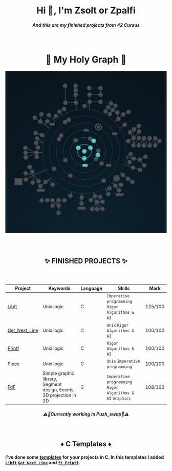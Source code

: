 <h1 align="center">Hi 👋, I'm Zsolt or Zpalfi</h1>
<h5 align="center">And this are my finished projects from 42 Cursus</h5>
<h3>&nbsp;</h3>
<h1 align="center">👾 My Holy Graph 👾</h1>

![Holy Graph](https://github.com/Zsolt42/42_Cursus_zpalfi/blob/main/Addings/holy_graph.png)

<h3>&nbsp;</h3>
<h2 align="center">✨ FINISHED PROJECTS ✨</h2>
<h3>&nbsp;</h3>

| Project        | Keywords                                                                     | Language | Skills                                                         |  Mark    |
| -------------- | ---------------------------------------------------------------------------- | -------- |  -------------------------------------------------------------- | -------- |
| [Libft](https://github.com/Zsolt42/Libft)         | Unix logic                                                           | C        | `Imperative programming` `Rigor` `Algorithms & AI`             | 125/100  |
| [Get_Next_Line](https://github.com/Zsolt42/GNL)   | Unix logic                                                           | C        | `Unix` `Rigor` `Algorithms & AI`                     | 100/100  |
| [Printf](https://github.com/Zsolt42/Printf)         | Unix logic                                                           | C        | `Rigor` `Algorithms & AI`                                   | 100/100  |
| [Pipex](https://github.com/Zsolt42/Pipex)          | Unix logic                                                           | C        | `Unix` `Imperative programming`                          | 100/100  |
| [FdF](https://github.com/Zsolt42/FdF)            | Simple graphic library, Segment design, Events, 3D projection in 2D | C        | `Imperative programming` `Rigor` `Algorithms & AI` `Graphics`  | 108/100  |

<h5 align="center">⚠️👷Currently working in Push_swap👷⚠️</h5>

<h3>&nbsp;</h3>
<h2 align="center">♦️ C Templates ♦️</h2>

#### I've done some [templates](https://github.com/Zsolt42/42_Cursus_zpalfi/tree/main/C_Templates) for your projects in C. In this templates I added [`Libft`](https://github.com/Zsolt42/Libft) [`Get Next Line`](https://github.com/Zsolt42/GNL) and [`ft_Printf`](https://github.com/Zsolt42/Printf).
